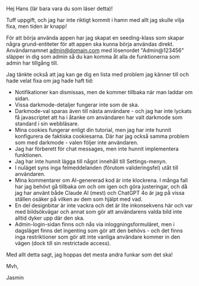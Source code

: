 Hej Hans (lär bara vara du som läser detta)! 

Tuff uppgift, och jag har inte riktigt kommit i hamn med allt jag skulle vilja fixa, men tiden är knapp! 

För att börja använda appen har jag skapat en seeding-klass som skapar några grund-entiteter för att appen ska kunna börja användas direkt. 
Användarnamnet admin@domain.com med lösenordet "Admin@123456" släpper in dig som admin så du kan komma åt alla de funktionerna som admin har tillgång till. 

Jag tänkte också att jag kan ge dig en lista med problem jag känner till och hade velat fixa om jag hade haft tid: 
* Notifikationer kan dismissas, men de kommer tillbaka när man laddar om sidan.
* Vissa darkmode-detaljer fungerar inte som de ska.
* Darkmode-val sparas även till nästa användare - och jag har inte lyckats få javascriptet att ha i åtanke om användaren har valt darkmode som standard i sin webbläsare.
* Mina cookies fungerar enligt din tutorial, men jag har inte hunnit konfigurera de faktiska cookiesarna. Där har jag också samma problem som med darkmode - valen följer inte användaren. 
* Jag har förberett för chat messages, men inte hunnit implementera funktionen.
* Jag har inte hunnit lägga till något innehåll till Settings-menyn.
* I nuläget syns inga felmeddelanden (förutom valideringsfel) utåt till användaren.
* Mina kommentarer om AI-genererad kod är inte klockrena. I många fall har jag behövt gå tillbaka om och om igen och göra justeringar, och då jag har använt både Claude AI (mest) och ChatGPT 4o är jag på vissa ställen osäker på vilken av dem som hjälpt med vad.
* En del designbitar är inte vackra och det är lite inkonsekvens här och var med bildsökvägar och annat som gör att användarens valda bild inte alltid dyker upp där den ska.
* Admin-login-sidan finns och nås via inloggningsformuläret, men i dagsläget finns det ingenting som gör att den behövs - och det finns inga restriktioner som gör att inte vanliga användare kommer in den vägen (dock till sin restrictade access). 

Med allt detta sagt, jag hoppas det mesta andra funkar som det ska!

Mvh, 

Jasmin
